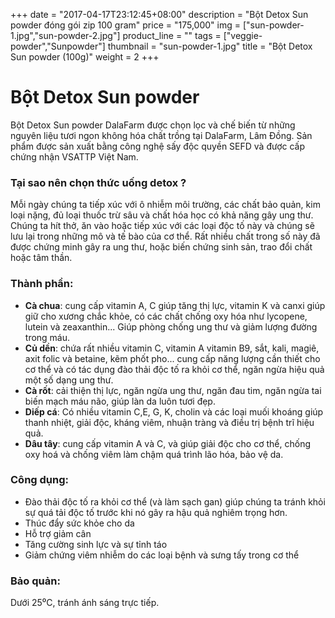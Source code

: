 +++
date = "2017-04-17T23:12:45+08:00"
description = "Bột Detox Sun powder đóng gói zip 100 gram"
price = "175,000"
img = ["sun-powder-1.jpg","sun-powder-2.jpg"]
product_line = ""
tags = ["veggie-powder","Sunpowder"]
thumbnail = "sun-powder-1.jpg"
title = "Bột Detox Sun powder (100g)"
weight = 2
+++

# Bột Detox Sun powder

Bột Detox Sun powder DalaFarm được chọn lọc và chế biến từ những nguyên liệu 
tươi ngon không hóa chất trồng tại DalaFarm, Lâm Đồng. Sản phẩm được 
sản xuất bằng công nghệ sấy độc quyền SEFD và được cấp chứng nhận 
VSATTP Việt Nam.


### Tại sao nên chọn thức uống detox ?
Mỗi ngày chúng ta tiếp xúc với ô nhiễm môi trường,  các chất bảo quản, kim loại nặng, đủ loại thuốc trừ sâu  và chất hóa học có khả năng gây ung thư.   Chúng ta hít thở, ăn vào hoặc tiếp xúc với các loại độc  tố này và chúng sẽ lưu lại trong những mô và tế bào  của cơ thể. Rất nhiều chất trong số này đã được chứng minh gây  ra ung thư, hoặc biến chứng sinh sản, trao đổi chất hoặc tâm thần. 

### Thành phần: 
* **Cà chua**: cung cấp vitamin A, C giúp tăng thị lực, vitamin K và canxi giúp giữ cho xương chắc khỏe, có các chất chống  oxy hóa như lycopene, lutein và zeaxanthin... Giúp phòng  chống ung thư và giảm lượng đường trong máu.
* **Củ dền**: chứa rất nhiều vitamin C, vitamin A vitamin B9,  sắt, kali, magiê, axit folic và betaine, kẽm phốt pho...  cung cấp năng lượng cần thiết cho cơ thể và có tác dụng  đào thải độc tố ra khỏi cơ thể, ngăn ngừa hiệu quả một  số dạng ung thư.
* **Cà rốt**: cải thiện thị lực, ngăn ngừa ung thư, ngăn đau tim, ngăn ngừa tai biến mạch máu não, giúp làn da luôn tươi đẹp.
* **Diếp cá**: Có nhiều vitamin C,E, G, K, cholin và các loại muối  khoáng giúp thanh nhiệt, giải độc, kháng viêm, nhuận tràng và điều trị bệnh trĩ hiệu quả.
* **Dâu tây**: cung cấp vitamin A và C, và giúp giải độc cho  cơ thể, chống oxy hoá và chống viêm làm chậm quá trình  lão hóa, bảo vệ da.

### Công dụng: 
* Đào thải độc tố ra khỏi cơ thể (và làm sạch gan) giúp chúng ta tránh khỏi sự quá tải độc tố trước khi nó  gây ra hậu quả nghiêm trọng hơn.
* Thúc đẩy sức khỏe cho da
* Hỗ trợ giảm cân
* Tăng cường sinh lực và sự tỉnh táo
* Giảm chứng viêm nhiễm do các loại bệnh và sưng tấy trong cơ thể

### Bảo quản: 
Dưới 25⁰C, tránh ánh sáng trực tiếp.


